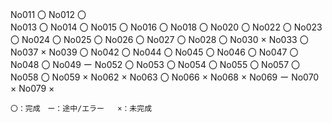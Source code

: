 No011   〇
No012   〇   
No013   〇
No014   〇
No015   〇
No016   〇
No018   〇
No020   〇
No022   〇
No023   〇
No024   〇
No025   〇
No026   〇
No027   〇
No028   〇
No030   ×
No033   〇
No037   ×
No039   〇
No042   〇
No044   〇
No045   〇
No046   〇
No047   〇
No048   〇
No049   ー
No052   〇
No053   〇
No054   〇
No055   〇
No057   〇
No058   〇
No059   ×
No062   ×
No063   〇
No066   ×
No068   ×
No069   ー
No070   ×
No079   ×

    〇：完成　ー：途中/エラー   ×：未完成